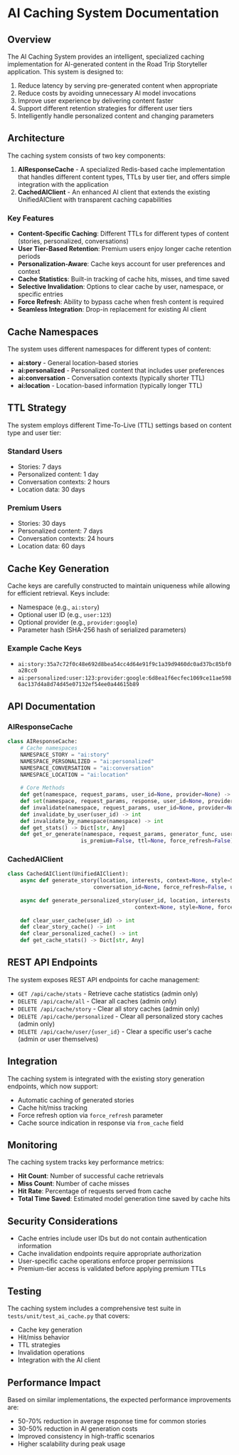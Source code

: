 # AI Caching System Documentation

## Overview

The AI Caching System provides an intelligent, specialized caching implementation for AI-generated content in the Road Trip Storyteller application. This system is designed to:

1. Reduce latency by serving pre-generated content when appropriate
2. Reduce costs by avoiding unnecessary AI model invocations
3. Improve user experience by delivering content faster
4. Support different retention strategies for different user tiers
5. Intelligently handle personalized content and changing parameters

## Architecture

The caching system consists of two key components:

1. **AIResponseCache** - A specialized Redis-based cache implementation that handles different content types, TTLs by user tier, and offers simple integration with the application
2. **CachedAIClient** - An enhanced AI client that extends the existing UnifiedAIClient with transparent caching capabilities

### Key Features

- **Content-Specific Caching**: Different TTLs for different types of content (stories, personalized, conversations)
- **User Tier-Based Retention**: Premium users enjoy longer cache retention periods
- **Personalization-Aware**: Cache keys account for user preferences and context
- **Cache Statistics**: Built-in tracking of cache hits, misses, and time saved
- **Selective Invalidation**: Options to clear cache by user, namespace, or specific entries
- **Force Refresh**: Ability to bypass cache when fresh content is required
- **Seamless Integration**: Drop-in replacement for existing AI client

## Cache Namespaces

The system uses different namespaces for different types of content:

- **ai:story** - General location-based stories
- **ai:personalized** - Personalized content that includes user preferences
- **ai:conversation** - Conversation contexts (typically shorter TTL)
- **ai:location** - Location-based information (typically longer TTL)

## TTL Strategy

The system employs different Time-To-Live (TTL) settings based on content type and user tier:

### Standard Users
- Stories: 7 days
- Personalized content: 1 day
- Conversation contexts: 2 hours
- Location data: 30 days

### Premium Users
- Stories: 30 days
- Personalized content: 7 days
- Conversation contexts: 24 hours
- Location data: 60 days

## Cache Key Generation

Cache keys are carefully constructed to maintain uniqueness while allowing for efficient retrieval. Keys include:

- Namespace (e.g., `ai:story`)
- Optional user ID (e.g., `user:123`)
- Optional provider (e.g., `provider:google`)
- Parameter hash (SHA-256 hash of serialized parameters)

### Example Cache Keys
- `ai:story:35a7c72f0c48e692d8bea54cc4d64e91f9c1a39d9460dc0ad37bc85bf0a28cc0`
- `ai:personalized:user:123:provider:google:6d8ea1f6ecfec1069ce11ae5986ac137d4a8d74d45e07132ef54ee0a44615b89`

## API Documentation

### AIResponseCache

```python
class AIResponseCache:
    # Cache namespaces
    NAMESPACE_STORY = "ai:story"
    NAMESPACE_PERSONALIZED = "ai:personalized"
    NAMESPACE_CONVERSATION = "ai:conversation"
    NAMESPACE_LOCATION = "ai:location"
    
    # Core Methods
    def get(namespace, request_params, user_id=None, provider=None) -> Optional[Dict]
    def set(namespace, request_params, response, user_id=None, provider=None, is_premium=False, ttl=None) -> bool
    def invalidate(namespace, request_params, user_id=None, provider=None) -> bool
    def invalidate_by_user(user_id) -> int
    def invalidate_by_namespace(namespace) -> int
    def get_stats() -> Dict[str, Any]
    def get_or_generate(namespace, request_params, generator_func, user_id=None, provider=None, 
                       is_premium=False, ttl=None, force_refresh=False) -> Dict[str, Any]
```

### CachedAIClient

```python
class CachedAIClient(UnifiedAIClient):
    async def generate_story(location, interests, context=None, style=StoryStyle.DEFAULT,
                           conversation_id=None, force_refresh=False, user_id=None, is_premium=False) -> Dict[str, Any]
    
    async def generate_personalized_story(user_id, location, interests, user_preferences=None,
                                        context=None, style=None, force_refresh=False, is_premium=False) -> Dict[str, Any]
    
    def clear_user_cache(user_id) -> int
    def clear_story_cache() -> int
    def clear_personalized_cache() -> int
    def get_cache_stats() -> Dict[str, Any]
```

## REST API Endpoints

The system exposes REST API endpoints for cache management:

- `GET /api/cache/stats` - Retrieve cache statistics (admin only)
- `DELETE /api/cache/all` - Clear all caches (admin only)
- `DELETE /api/cache/story` - Clear all story caches (admin only)
- `DELETE /api/cache/personalized` - Clear all personalized story caches (admin only)
- `DELETE /api/cache/user/{user_id}` - Clear a specific user's cache (admin or user themselves)

## Integration

The caching system is integrated with the existing story generation endpoints, which now support:

- Automatic caching of generated stories
- Cache hit/miss tracking
- Force refresh option via `force_refresh` parameter
- Cache source indication in response via `from_cache` field

## Monitoring

The caching system tracks key performance metrics:

- **Hit Count**: Number of successful cache retrievals
- **Miss Count**: Number of cache misses
- **Hit Rate**: Percentage of requests served from cache
- **Total Time Saved**: Estimated model generation time saved by cache hits

## Security Considerations

- Cache entries include user IDs but do not contain authentication information
- Cache invalidation endpoints require appropriate authorization
- User-specific cache operations enforce proper permissions
- Premium-tier access is validated before applying premium TTLs

## Testing

The caching system includes a comprehensive test suite in `tests/unit/test_ai_cache.py` that covers:

- Cache key generation
- Hit/miss behavior
- TTL strategies
- Invalidation operations
- Integration with the AI client

## Performance Impact

Based on similar implementations, the expected performance improvements are:

- 50-70% reduction in average response time for common stories
- 30-50% reduction in AI generation costs
- Improved consistency in high-traffic scenarios
- Higher scalability during peak usage